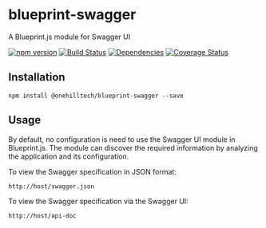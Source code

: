 blueprint-swagger
=================

A Blueprint.js module for Swagger UI

[![npm version](https://img.shields.io/npm/v/@onehilltech/blueprint-swagger.svg)](https://www.npmjs.com/package/@onehilltech/blueprint-swagger)
[![Build Status](https://travis-ci.org/onehilltech/blueprint-swagger.svg?branch=master)](https://travis-ci.org/onehilltech/blueprint-swagger)
[![Dependencies](https://david-dm.org/onehilltech/blueprint-swagger.svg)](https://david-dm.org/onehilltech/blueprint-swagger)
[![Coverage Status](https://coveralls.io/repos/github/onehilltech/blueprint-swagger/badge.svg?branch=master)](https://coveralls.io/github/onehilltech/blueprint-swagger?branch=master)


Installation
------------

    npm install @onehilltech/blueprint-swagger --save

Usage
-----

By default, no configuration is need to use the Swagger UI module in
Blueprint.js. The module can discover the required information by analyzing
the application and its configuration.

To view the Swagger specification in JSON format:

    http://host/swagger.json
    
To view the Swagger specification via the Swagger UI:

    http://host/api-doc  
